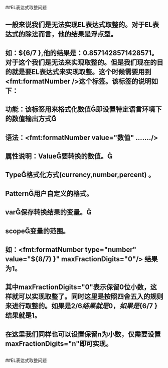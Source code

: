 ##EL表达式取整问题

##
## 一般来说我们是无法实现EL表达式取整的。对于EL表达式的除法而言，他的结果是浮点型。

##
## 如：${6/7	},他的结果是：0.8571428571428571。对于这个我们是无法来实现取整的。但是我们现在的目的就是要EL表达式来实现取整。这个时候需要用到<fmt:formatNumber />这个标签。该标签的说明如下：

##
## 功能：该标签用来格式化数值即设置特定语言环境下的数值输出方式

##
## 语法：<fmt:formatNumber value="数值" ......./>

##
## 属性说明：Value要转换的数值。

##
## Type格式化方式(currency,number,percent) 。

##
## Pattern用户自定义的格式。 

##
## var保存转换结果的变量。

##
## scope变量的范围。

##
## 如：<fmt:formatNumber type="number" value="${8/7)	}" maxFractionDigits="0"/> 结果为1。

##
## 其中maxFractionDigits="0"表示保留0位小数，这样就可以实现取整了。同时这里是按照四舍五入的规则来进行取整的。如果是${2/6	}结果就是0，如果是${6/7	}结果就是1。

##
## 在这里我们同样也可以设置保留n为小数，仅需要设置maxFractionDigits="n"即可实现。

##
## 

##
##EL表达式取整问题